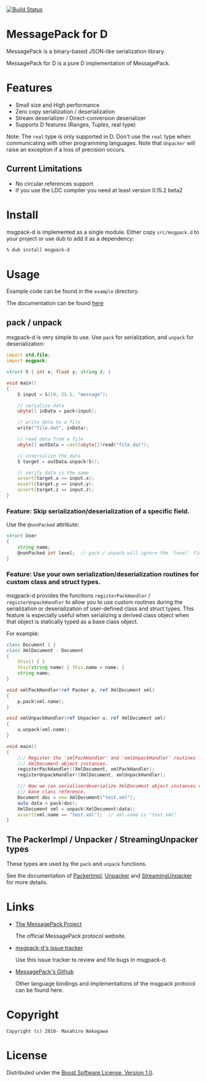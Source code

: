 [![Build Status](https://travis-ci.org/msgpack/msgpack-d.png)](https://travis-ci.org/msgpack/msgpack-d)

# MessagePack for D

MessagePack is a binary-based JSON-like serialization library.

MessagePack for D is a pure D implementation of MessagePack.

# Features

* Small size and High performance
* Zero copy serialization / deserialization
* Stream deserializer / Direct-conversion deserializer
* Supports D features (Ranges, Tuples, real type)

Note: The `real` type is only supported in D.
Don't use the `real` type when communicating with other programming languages.
Note that `Unpacker` will raise an exception if a loss of precision occurs.

## Current Limitations

* No circular references support
* if you use the LDC compiler you need at least version 0.15.2 beta2

# Install

msgpack-d is implemented as a single module. Either copy `src/msgpack.d` to your project
or use dub to add it as a dependency:

```sh
% dub install msgpack-d
```

# Usage

Example code can be found in the `example` directory.

The documentation can be found [here](http://msgpack.github.io/msgpack-d/)

## pack / unpack

msgpack-d is very simple to use. Use `pack` for serialization, and `unpack` for deserialization:

```D
import std.file;
import msgpack;

struct S { int x; float y; string z; }

void main()
{
    S input = S(10, 25.5, "message");

    // serialize data
    ubyte[] inData = pack(input);

    // write data to a file
    write("file.dat", inData);

    // read data from a file
    ubyte[] outData = cast(ubyte[])read("file.dat");

    // unserialize the data
    S target = outData.unpack!S();

    // verify data is the same
    assert(target.x == input.x);
    assert(target.y == input.y);
    assert(target.z == input.z);
}
```

### Feature: Skip serialization/deserialization of a specific field.

Use the `@nonPacked` attribute:

```d
struct User
{
    string name;
    @nonPacked int level;  // pack / unpack will ignore the 'level' field
}
```

### Feature: Use your own serialization/deserialization routines for custom class and struct types.

msgpack-d provides the functions `registerPackHandler` / `registerUnpackHandler` to allow you
to use custom routines during the serialization or deserialization of user-defined class and struct types.
This feature is especially useful when serializing a derived class object when that object is statically
typed as a base class object.

For example:

```d
class Document { }
class XmlDocument : Document
{
    this() { }
    this(string name) { this.name = name; }
    string name;
}

void xmlPackHandler(ref Packer p, ref XmlDocument xml)
{
    p.pack(xml.name);
}

void xmlUnpackHandler(ref Unpacker u, ref XmlDocument xml)
{
    u.unpack(xml.name);
}

void main()
{
    /// Register the 'xmlPackHandler' and 'xmlUnpackHandler' routines for
    /// XmlDocument object instances.
    registerPackHandler!(XmlDocument, xmlPackHandler);
    registerUnpackHandler!(XmlDocument, xmlUnpackHandler);

    /// Now we can serialize/deserialize XmlDocument object instances via a
    /// base class reference.
    Document doc = new XmlDocument("test.xml");
    auto data = pack(doc);
    XmlDocument xml = unpack!XmlDocument(data);
    assert(xml.name == "test.xml");  // xml.name is "test.xml"
}
```

## The PackerImpl / Unpacker / StreamingUnpacker types

These types are used by the `pack` and `unpack` functions.

See the documentation of [PackerImpl](http://msgpack.github.io/msgpack-d/#PackerImpl), [Unpacker](http://msgpack.github.io/msgpack-d/#Unpacker) and [StreamingUnpacker](http://msgpack.github.io/msgpack-d/#StreamingUnpacker) for more details.

# Links

* [The MessagePack Project](http://msgpack.org/)

  The official MessagePack protocol website.

* [msgpack-d's issue tracker](https://github.com/msgpack/msgpack-d/issues)

  Use this issue tracker to review and file bugs in msgpack-d.

* [MessagePack's Github](http://github.com/msgpack/)

  Other language bindings and implementations of the msgpack protocol can be found here.

# Copyright

    Copyright (c) 2010- Masahiro Nakagawa

# License

Distributed under the [Boost Software License, Version 1.0](http://www.boost.org/users/license.html).
